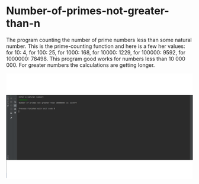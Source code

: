 # Number-of-primes-not-greater-than-n
The program counting the number of prime numbers less than some natural number.
This is the prime-counting function and here is a few her values:
for 10: 4,
for 100: 25,
for 1000: 168,
for 10000: 1229,
for 100000: 9592,
for 1000000: 78498.
This program good works for numbers less than  10 000 000. For greater numbers the calculations are getting longer. 

![result](./images/screen1.png)


